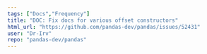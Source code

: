 ```yaml
---
tags: ["Docs","Frequency"]
title: "DOC: Fix docs for various offset constructors"
html_url: "https://github.com/pandas-dev/pandas/issues/52431"
user: "Dr-Irv"
repo: "pandas-dev/pandas"
---
```


